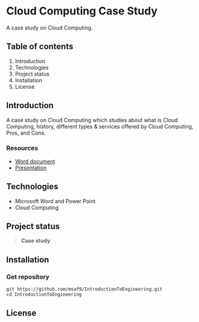 # Cloud Computing Case Study
A case study on Cloud Computing.

## Table of contents
1. Introduction
2. Technologies
3. Project status
4. Installation
5. License

## Introduction
A case study on Cloud Computing which studies about what is Cloud Computing, history, different types & services offered by Cloud Computing, Pros, and Cons.

### Resources
* [Word document](resources/IntroductionToEngineeringCloudComputingCaseStudy.docx "IntroductionToEngineeringCloudComputingCaseStudy.docx")
* [Presentation](resources/IntroductionToEngineeringCloudComputingCaseStudyPresentation.pptx "IntroductionToEngineeringCloudComputingCaseStudyPresentation.pptx")

## Technologies
- Microsoft Word and Power Point
- Cloud Computing

## Project status
> **Case study**

## Installation
### Get repository
```git
git https://github.com/msaf9/IntroductionToEngineering.git
cd IntroductionToEngineering
```

## License
